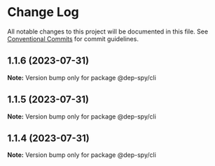 # Change Log

All notable changes to this project will be documented in this file.
See [Conventional Commits](https://conventionalcommits.org) for commit guidelines.

## 1.1.6 (2023-07-31)

**Note:** Version bump only for package @dep-spy/cli





## 1.1.5 (2023-07-31)

**Note:** Version bump only for package @dep-spy/cli





## 1.1.4 (2023-07-31)

**Note:** Version bump only for package @dep-spy/cli
